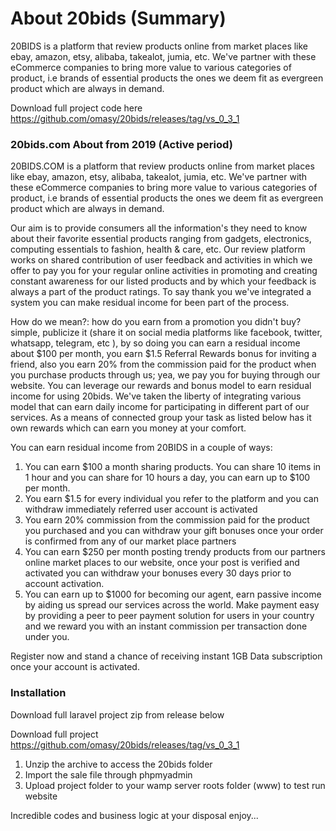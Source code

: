 # About 20bids (Summary)

20BIDS is a platform that review products online from market places like ebay, amazon, etsy, alibaba, takealot, jumia, etc. We've partner with these eCommerce companies to bring more value to various categories of product, i.e brands of essential products the ones we deem fit as evergreen product which are always in demand.

Download full project code here <https://github.com/omasy/20bids/releases/tag/vs_0_3_1>

### 20bids.com About from 2019 (Active period)

20BIDS.COM is a platform that review products online from market places like ebay, amazon, etsy, alibaba, takealot, jumia, etc. We've partner with these eCommerce companies to bring more value to various categories of product, i.e brands of essential products the ones we deem fit as evergreen product which are always in demand.

Our aim is to provide consumers all the information's they need to know about their favorite essential products ranging from gadgets, electronics, computing essentials to fashion, health & care, etc. 
Our review platform works on shared contribution of user feedback and activities in which we offer to pay you for your regular online activities in promoting and creating constant awareness for our listed products and by which your feedback is always a part of the product ratings. To say thank you we've integrated a system you can make residual income for been part of the process.

How do we mean?: how do you earn from a promotion you didn't buy? simple, publicize it (share it on social media platforms like facebook, twitter, whatsapp, telegram, etc ), by so doing you can earn a residual income about $100 per month, you earn $1.5 Referral Rewards bonus for inviting a friend, also you earn 20% from the commission paid for the product when you purchase products through us; yea, we pay you for buying through our website.
You can leverage our rewards and bonus model to earn residual income for using 20bids. We've taken the liberty of integrating various model that can earn daily income for participating in different part of our services. As a means of connected group your task as listed below has it own rewards which can earn you money at your comfort.

You can earn residual income from 20BIDS in a couple of ways: 
1. You can earn $100 a month sharing products. You can share 10 items in 1 hour and you can share for 10 hours a day, you can earn up to $100 per month.
2. You earn $1.5 for every individual you refer to the platform and you can withdraw immediately referred user account is activated
3. You earn 20% commission from the commission paid for the product you purchased and you can withdraw your gift bonuses once your order is confirmed from any of our market place partners
4. You can earn $250 per month posting trendy products from our partners online market places to our website, once your post is verified and activated you can withdraw your bonuses every 30 days prior to account activation.
5. You can earn up to $1000 for becoming our agent, earn passive income by aiding us spread our services across the world. Make payment easy by providing a peer to peer payment solution for users in your country and we reward you with an instant commission per transaction done under you.

Register now and stand a chance of receiving instant 1GB Data subscription once your account is  activated.

### Installation 

Download full laravel project zip from release below 

Download full project <https://github.com/omasy/20bids/releases/tag/vs_0_3_1>

1. Unzip the archive to access the 20bids folder
2. Import the sale file through phpmyadmin
3. Upload project folder to your wamp server roots folder (www) to test run website

Incredible codes and business logic at your disposal enjoy...
